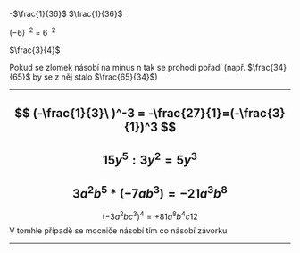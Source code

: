 -$\frac{1}{36}$
  $\frac{1}{36}$

$(-6)^{-2}$ = $6^{-2}$ 

$\frac{3}{4}$


Pokud se zlomek násobí na mínus n tak se prohodí pořadí (např. $\frac{34}{65}$ by se z něj stalo $\frac{65}{34}$)

---
$$
(-\frac{1}{3}\ )^-3 = -\frac{27}{1}=(-\frac{3}{1})^3
$$
---
$$
15y^{5} : 3y^{2} = 5y^{3}
$$
---
$$
3a^{2}b^{5}*(-7ab^{3}) = -21a^{3}b^{8}
$$
---
$$
(-3a^{2}bc^{3})^{4} = + 81a^{8}b^{4}c{12}
$$
V tomhle případě se mocniče násobí tím co násobí závorku

---
